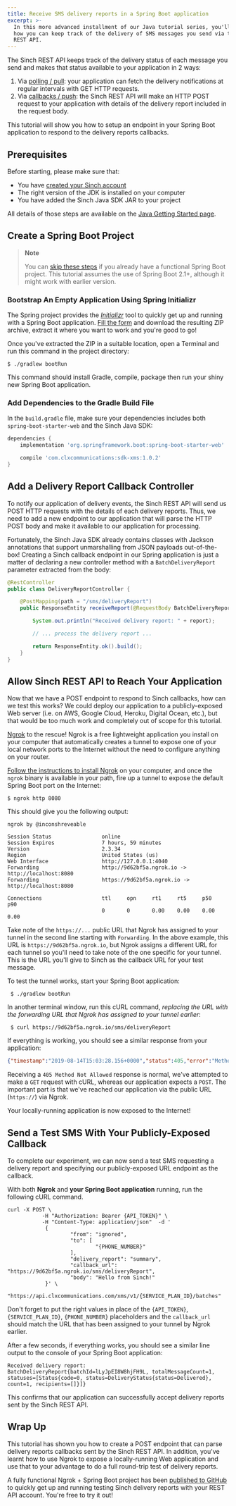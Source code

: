 ```yaml
---
title: Receive SMS delivery reports in a Spring Boot application
excerpt: >-
  In this more advanced installment of our Java tutorial series, you'll learn
  how you can keep track of the delivery of SMS messages you send via the Sinch
  REST API.
---
```

The Sinch REST API keeps track of the delivery status of each message you send and makes that status available to your application in 2 ways:

 1) Via [polling / pull](doc:sms-guide#section-retrieve-a-delivery-report): your application can fetch the delivery notifications at regular intervals with GET HTTP requests.
 2) Via [callbacks / push](doc:sms-guide#section-delivery-report-callback): the Sinch REST API will make an HTTP POST request to your application with details of the delivery report included in the request body.
 
This tutorial will show you how to setup an endpoint in your Spring Boot application to respond to the delivery reports callbacks.

## Prerequisites

Before starting, please make sure that:

 - You have [created your Sinch account](doc:tutorials-java#section-create-your-free-sinch-account)
 - The right version of the JDK is installed on your computer
 - You have added the Sinch Java SDK JAR to your project

All details of those steps are available on the [Java Getting Started page](doc:tutorials-java).

## Create a Spring Boot Project

> **Note**
> 
> You can [skip these steps](#section-add-a-delivery-report-callback-controller) if you already have a functional Spring Boot project. This tutorial assumes the use of Spring Boot 2.1+, although it might work with earlier version.

### Bootstrap An Empty Application Using Spring Initializr

The Spring project provides the [_Initializr_](https://start.spring.io/) tool to quickly get up and running with a Spring Boot application. [Fill the form](https://start.spring.io/) and download the resulting ZIP archive, extract it where you want to work and you're good to go!

Once you've extracted the ZIP in a suitable location, open a Terminal and run this command in the project directory:

    $ ./gradlew bootRun
    
This command should install Gradle, compile, package then run your shiny new Spring Boot application.

### Add Dependencies to the Gradle Build File

In the `build.gradle` file, make sure your dependencies includes both `spring-boot-starter-web` and the Sinch Java SDK:

```groovy
dependencies {
    implementation 'org.springframework.boot:spring-boot-starter-web'

    compile 'com.clxcommunications:sdk-xms:1.0.2'
}
```

## Add a Delivery Report Callback Controller

To notify our application of delivery events, the Sinch REST API will send us POST HTTP requests with the details of each delivery reports. 
Thus, we need to add a new endpoint to our application that will parse the HTTP POST body and make it available to our application for processing. 

Fortunately, the Sinch Java SDK already contains classes with Jackson annotations that support unmarshalling from JSON payloads out-of-the-box! Creating a Sinch callback endpoint in our Spring application is just a matter of declaring a new controller method with a `BatchDeliveryReport` parameter extracted from the body: 

```java
@RestController
public class DeliveryReportController {

    @PostMapping(path = "/sms/deliveryReport")
    public ResponseEntity receiveReport(@RequestBody BatchDeliveryReport report) {

        System.out.println("Received delivery report: " + report);

        // ... process the delivery report ...

        return ResponseEntity.ok().build();
    }
}
```

## Allow Sinch REST API to Reach Your Application

Now that we have a POST endpoint to respond to Sinch callbacks, how can we test this works? We could deploy our application to a publicly-exposed Web server (i.e. on AWS, Google Cloud, Heroku, Digital Ocean, etc.), but that would be too much work and completely out of scope for this tutorial. 

[Ngrok](https://ngrok.com/) to the rescue! Ngrok is a free lightweight application you install on your computer that automatically creates a tunnel to expose one of your local network ports to the Internet without the need to configure anything on your router. 

[Follow the instructions to install Ngrok](https://ngrok.com/download) on your computer, and once the `ngrok` binary is available in your path, fire up a tunnel to expose the default Spring Boot port on the Internet:

    $ ngrok http 8080
    
This should give you the following output:
    
```
ngrok by @inconshreveable                                                                                      
                                                                                                                                       
Session Status                online                                                                                               
Session Expires               7 hours, 59 minutes                                                                                  
Version                       2.3.34                                                                                               
Region                        United States (us)                                                                                   
Web Interface                 http://127.0.0.1:4040                                                                                
Forwarding                    http://9d62bf5a.ngrok.io -> http://localhost:8080                                                    
Forwarding                    https://9d62bf5a.ngrok.io -> http://localhost:8080                                                   
                                                                                                                                   
Connections                   ttl     opn     rt1     rt5     p50     p90                                                          
                              0       0       0.00    0.00    0.00    0.00
```       

Take note of the `https://...` public URL that Ngrok has assigned to your tunnel in the second line starting with `Forwarding`. In the above example, this URL is `https://9d62bf5a.ngrok.io`, but Ngrok assigns a different URL for each tunnel so you'll need to take note of the one specific for your tunnel. This is the URL you'll give to Sinch as the callback URL for your test message.

To test the tunnel works, start your Spring Boot application:

     $ ./gradlew bootRun
     
In another terminal window, run this cURL command, _replacing the URL with the forwarding URL that Ngrok has assigned to your tunnel earlier_:

     $ curl https://9d62bf5a.ngrok.io/sms/deliveryReport

If everything is working, you should see a similar response from your application:

```json
{"timestamp":"2019-08-14T15:03:28.156+0000","status":405,"error":"Method Not Allowed","message":"Request method 'GET' not supported","path":"/sms/deliveryReport"}
```

Receiving a `405 Method Not Allowed` response is normal, we've attempted to make a `GET` request with cURL, whereas our application expects a `POST`. The important part is that we've reached our application via the public URL (`https://`) via Ngrok. 

Your locally-running application is now exposed to the Internet! 

## Send a Test SMS With Your Publicly-Exposed Callback

To complete our experiment, we can now send a test SMS requesting a delivery report and specifying our publicly-exposed URL endpoint as the callback. 

With both **Ngrok** and **your Spring Boot application** running, run the following cURL command.

```shell
curl -X POST \
           -H "Authorization: Bearer {API_TOKEN}" \
           -H "Content-Type: application/json"  -d '
            {
                    "from": "ignored",
                    "to": [
                            "{PHONE_NUMBER}"
                    ],
                    "delivery_report": "summary",
                    "callback_url": "https://9d62bf5a.ngrok.io/sms/deliveryReport",
                    "body": "Hello from Sinch!"
            }' \
    "https://api.clxcommunications.com/xms/v1/{SERVICE_PLAN_ID}/batches"
```

Don't forget to put the right values in place of the `{API_TOKEN}`, `{SERVICE_PLAN_ID}`, `{PHONE_NUMBER}` placeholders and the `callback_url` should match the URL that has been assigned to your tunnel by Ngrok earlier. 

After a few seconds, if everything works, you should see a similar line output to the console of your Spring Boot application:

```
Received delivery report: BatchDeliveryReport{batchId=lLyJpEI8W8hjFH9L, totalMessageCount=1, statuses=[Status{code=0, status=DeliveryStatus{status=Delivered}, count=1, recipients=[]}]}
```

This confirms that our application can successfully accept delivery reports sent by the Sinch REST API. 

## Wrap Up

This tutorial has shown you how to create a POST endpoint that can parse delivery reports callbacks sent by the Sinch REST API. In addition, you've learnt how to use Ngrok to expose a locally-running Web application and use that to your advantage to do a full round-trip test of delivery reports.

A fully functional Ngrok + Spring Boot project has been [published to GitHub](https://github.com/sinch/tutorial-java-sms-delivery-reports) to quickly get up and running testing Sinch delivery reports with your REST API account. You're free to try it out!


